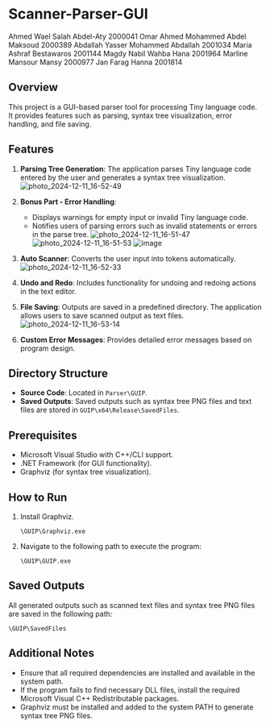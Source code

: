 # Scanner-Parser-GUI
   Ahmed Wael Salah Abdel-Aty           2000041
   Omar Ahmed Mohammed Abdel Maksoud    2000389
   Abdallah Yasser Mohammed Abdallah    2001034
   Maria Ashraf Bestawaros              2001144
   Magdy Nabil Wahba Hana               2001964
   Marline Mansour Mansy                2000977
   Jan Farag Hanna                      2001814
## Overview
This project is a GUI-based parser tool for processing Tiny language code. It provides features such as parsing, syntax tree visualization, error handling, and file saving.

## Features
1. **Parsing Tree Generation**: The application parses Tiny language code entered by the user and generates a syntax tree visualization.![photo_2024-12-11_16-52-49](https://github.com/user-attachments/assets/c4353378-c454-423a-b1b1-2e2607f2cbaa)

2. **Bonus Part - Error Handling**:
   - Displays warnings for empty input or invalid Tiny language code.
   - Notifies users of parsing errors such as invalid statements or errors in the parse tree.
     ![photo_2024-12-11_16-51-47](https://github.com/user-attachments/assets/ee2d15d8-8094-436a-ab95-ac451e8d3fee)
     ![photo_2024-12-11_16-51-53](https://github.com/user-attachments/assets/0cef5944-05fd-4f5d-816a-24519b4414f7)
     ![image](https://github.com/user-attachments/assets/dd8c63ac-a9a4-4f26-bab1-4d0f004bc320)


3. **Auto Scanner**: Converts the user input into tokens automatically.![photo_2024-12-11_16-52-33](https://github.com/user-attachments/assets/ad58f194-361c-4968-9d2e-b5aed1d8892c)

4. **Undo and Redo**: Includes functionality for undoing and redoing actions in the text editor.
5. **File Saving**: Outputs are saved in a predefined directory. The application allows users to save scanned output as text files.![photo_2024-12-11_16-53-14](https://github.com/user-attachments/assets/b67c4958-cdfb-441e-80dd-c343232312df)

6. **Custom Error Messages**: Provides detailed error messages based on program design.

## Directory Structure
- **Source Code**: Located in `Parser\GUIP`.
- **Saved Outputs**: Saved outputs such as syntax tree PNG files and text files are stored in `GUIP\x64\Release\SavedFiles`.

## Prerequisites
- Microsoft Visual Studio with C++/CLI support.
- .NET Framework (for GUI functionality).
- Graphviz (for syntax tree visualization).

## How to Run
1. Install Graphviz.
   ```
   \GUIP\Graphviz.exe
   ```
2. Navigate to the following path to execute the program:
   ```
   \GUIP\GUIP.exe
   ```

## Saved Outputs
All generated outputs such as scanned text files and syntax tree PNG files are saved in the following path:
```
\GUIP\SavedFiles
```

## Additional Notes
- Ensure that all required dependencies are installed and available in the system path.
- If the program fails to find necessary DLL files, install the required Microsoft Visual C++ Redistributable packages.
- Graphviz must be installed and added to the system PATH to generate syntax tree PNG files.

